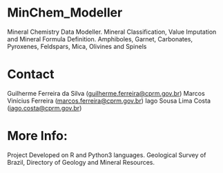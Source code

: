 # MinChem_Modeller
Mineral Chemistry Data Modeller. Mineral Classification, Value Imputation and Mineral Formula Definition.
Amphiboles, Garnet, Carbonates, Pyroxenes, Feldspars, Mica, Olivines and Spinels

# Contact
Guilherme Ferreira da Silva (guilherme.ferreira@cprm.gov.br)
Marcos Vinícius Ferreira (marcos.ferreira@cprm.gov.br)
Iago Sousa Lima Costa (iago.costa@cprm.gov.br)

# More Info:
Project Developed on R and Python3 languages.
Geological Survey of Brazil,
Directory of Geology and Mineral Resources.
